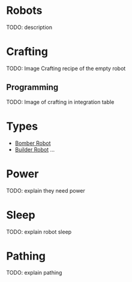 # Robots

TODO: description

# Crafting

TODO: Image Crafting recipe of the empty robot

## Programming

TODO: Image of crafting in integration table

# Types

 * [Bomber Robot](/Robotics/Robot_Bomber.md)
 * [Builder Robot](/Robotics/Robot_Builder.md)
 ...

# Power

TODO: explain they need power

# Sleep

TODO: explain robot sleep

# Pathing

TODO: explain pathing

